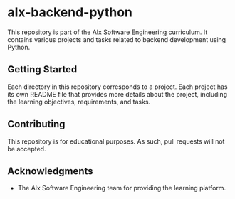 # alx-backend-python

This repository is part of the Alx Software Engineering curriculum. It contains various projects and tasks related to backend development using Python.

## Getting Started

Each directory in this repository corresponds to a project. Each project has its own README file that provides more details about the project, including the learning objectives, requirements, and tasks.

## Contributing

This repository is for educational purposes. As such, pull requests will not be accepted.

## Acknowledgments

- The Alx Software Engineering team for providing the learning platform.
